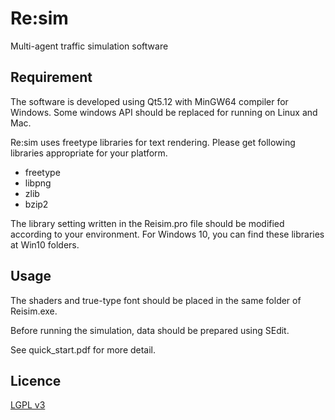 # Re:sim
Multi-agent traffic simulation software


## Requirement

The software is developed using Qt5.12 with MinGW64 compiler for Windows.
Some windows API should be replaced for running on Linux and Mac.

Re:sim uses freetype libraries for text rendering.
Please get following libraries appropriate for your platform.
  - freetype
  - libpng
  - zlib
  - bzip2
  
The library setting written in the Reisim.pro file should be modified according to your environment.
For Windows 10, you can find these libraries at Win10 folders.

## Usage

The shaders and true-type font should be placed in the same folder of Reisim.exe.

Before running the simulation, data should be prepared using SEdit.

See quick_start.pdf for more detail.

## Licence

[LGPL v3](https://github.com/Reisim/Reisim/blob/master/LICENSE)
